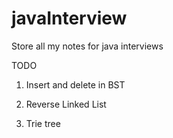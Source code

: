 # javaInterview
Store all my notes for java interviews

TODO

1. Insert and delete in BST

2. Reverse Linked List

3. Trie tree


